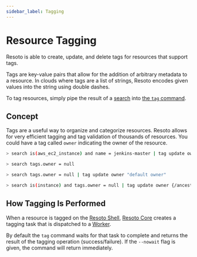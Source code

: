 ```yaml
---
sidebar_label: Tagging
---
```


# Resource Tagging

Resoto is able to create, update, and delete tags for resources that support tags.

Tags are key-value pairs that allow for the addition of arbitrary metadata to a resource. In clouds where tags are a list of strings, Resoto encodes given values into the string using double dashes.

To tag resources, simply pipe the result of a [search](../search/index.md) into [the `tag` command](../../reference/cli/action-commands/tag/index.md).

## Concept

Tags are a useful way to organize and categorize resources. Resoto allows for very efficient tagging and tag validation of thousands of resources. You could have a tag called `owner` indicating the owner of the resource.

```bash title="Tag resource with an owner"
> search is(aws_ec2_instance) and name = jenkins-master | tag update owner jenkins
```

```bash title="Find resources that are missing the owner tag"
> search tags.owner = null
```

```bash title="Tag all resources missing the owner tag with a default owner"
> search tags.owner = null | tag update owner "default owner"
```

```bash title="Tag all instances missing the owner tag with an owner that corresponds to the account name"
> search is(instance) and tags.owner = null | tag update owner {/ancestors.account.reported.name}
```

## How Tagging Is Performed

When a resource is tagged on the [Resoto Shell](../components/shell.md), [Resoto Core](../components/core.md) creates a tagging task that is dispatched to a [Worker](../components/worker.md).

By default the `tag` command waits for that task to complete and returns the result of the tagging operation (success/failure). If the `--nowait` flag is given, the command will return immediately.
